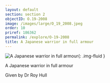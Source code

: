 ```yaml
---
layout: default
section: section 2
objectID: O.19-2008
image: /images/large/O_19_2008.jpeg
order: 10
priref: 186362
permalink: /explore/O-19-2008
title: A Japanese warrior in full armour
---
```

![A Japanese warrior in full armour]({{site.baseurl}}/images/O_19_2008.jpeg){: .img-fluid }  

A Japanese warrior in full armour

Given by Dr Roy Hull
